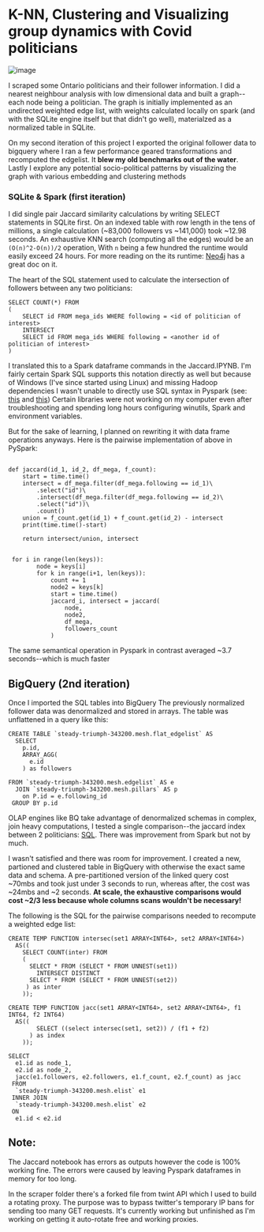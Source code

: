 # K-NN, Clustering and Visualizing group dynamics with Covid politicians 

![image](https://user-images.githubusercontent.com/67663508/190527177-6ae49ba5-63d2-42db-b876-02e3567fa2b4.png)

I scraped some Ontario politicians and their follower information. I did a nearest neighbour analysis with low dimensional data and built a graph--each node being a politician. The graph is initially implemented as an undirected weighted edge list, with weights calculated locally on spark (and with the SQLite engine itself but that didn't go well), materialzed as a normalized table in SQLite. 

On my second iteration of this project I exported the original follower data to bigquery where I ran a few performance geared transformations and recomputed the edgelist. It **blew my old benchmarks out of the water**. Lastly I explore any potential socio-political patterns by visualizing the graph with various embedding and clustering methods

### SQLite & Spark (first iteration)

I did single pair Jaccard similarity calculations by writing SELECT statements in SQLite first. On an indexed table with row length in the tens of millions, a single calculation (~83,000 followers vs ~141,000) took ~12.98 seconds. An exhaustive KNN search (computing all the edges) would be an ```(O(n)^2-O(n))/2``` operation, With `n` being a few hundred the runtime would easily exceed 24 hours. For more reading on the its runtime: [Neo4j](https://neo4j.com/docs/graph-algorithms/current/labs-algorithms/jaccard/) has a great doc on it. 

The heart of the SQL statement used to calculate the intersection of followers between any two politicians:

```
SELECT COUNT(*) FROM
(
    SELECT id FROM mega_ids WHERE following = <id of politician of interest>
    INTERSECT
    SELECT id FROM mega_ids WHERE following = <another id of politician of interest>
)
```

I translated this to a Spark dataframe commands in the Jaccard.IPYNB. I'm fairly certain Spark SQL supports this notation directly as well but because of Windows (I've since started using Linux) and missing Hadoop dependencies I wasn't unable to directly use SQL syntax in Pyspark (see: [this](https://cwiki.apache.org/confluence/display/HADOOP2/WindowsProblems) and [this](https://github.com/cdarlint/winutils)) Certain libraries were not working on my computer even after troubleshooting and spending long hours configuring winutils, Spark and environment variables.

But for the sake of learning, I planned on rewriting it with data frame operations anyways. Here is the pairwise implementation of above in PySpark:

```

def jaccard(id_1, id_2, df_mega, f_count):
    start = time.time()
    intersect = df_mega.filter(df_mega.following == id_1)\
        .select("id")\
        .intersect(df_mega.filter(df_mega.following == id_2)\
        .select("id"))\
        .count()
    union = f_count.get(id_1) + f_count.get(id_2) - intersect
    print(time.time()-start)
    
    return intersect/union, intersect
 
 
 for i in range(len(keys)):
        node = keys[i]
        for k in range(i+1, len(keys)):
            count += 1
            node2 = keys[k]
            start = time.time()
            jaccard_i, intersect = jaccard(
                node,
                node2, 
                df_mega, 
                followers_count
            )
```

The same semantical operation in Pyspark in contrast averaged ~3.7 seconds--which is much faster

## BigQuery (2nd iteration)

Once I imported the SQL tables into BigQuery The previously normalized follower data was denormalized and stored in arrays. The table was unflattened in a query like this: 

```
CREATE TABLE `steady-triumph-343200.mesh.flat_edgelist` AS
  SELECT 
    p.id,
    ARRAY_AGG(
      e.id
    ) as followers
    
FROM `steady-triumph-343200.mesh.edgelist` AS e
  JOIN `steady-triumph-343200.mesh.pillars` AS p
    on P.id = e.following_id
 GROUP BY p.id
```

OLAP engines like BQ take advantage of denormalized schemas in complex, join heavy computations, I tested a single comparison--the jaccard index between 2 politicians: [SQL](https://github.com/Daniel-Li-Ge/Nearest-Neighbor-search-with-Ontario-politicians/blob/bq-clustering/bigquery-clustering/jaccard_single_comparison.sql). There was improvement from Spark but not by much.

I wasn't satisfied and there was room for improvement. I created a new, partioned and clustered table in BigQuery with otherwise the exact same data and schema. A pre-partitioned version of the linked query cost ~70mbs and took just under 3 seconds to run, whereas after, the cost was ~24mbs and ~2 seconds. **At scale, the exhaustive comparisons would cost ~2/3 less because whole columns scans wouldn't be necessary!** 

The following is the SQL for the pairwise comparisons needed to recompute a weighted edge list:

```
CREATE TEMP FUNCTION intersec(set1 ARRAY<INT64>, set2 ARRAY<INT64>)
  AS((
    SELECT COUNT(inter) FROM 
    (
      SELECT * FROM (SELECT * FROM UNNEST(set1))
        INTERSECT DISTINCT
      SELECT * FROM (SELECT * FROM UNNEST(set2))
     ) as inter
    ));
           
CREATE TEMP FUNCTION jacc(set1 ARRAY<INT64>, set2 ARRAY<INT64>, f1 INT64, f2 INT64)
  AS((
        SELECT ((select intersec(set1, set2)) / (f1 + f2)
      ) as index
    ));

SELECT 
  e1.id as node_1, 
  e2.id as node_2,
  jacc(e1.followers, e2.followers, e1.f_count, e2.f_count) as jacc
 FROM 
  `steady-triumph-343200.mesh.elist` e1
 INNER JOIN
  `steady-triumph-343200.mesh.elist` e2
 ON
  e1.id < e2.id
```


## Note:
The Jaccard notebook has errors as outputs however the code is 100% working fine. The errors were caused by leaving Pyspark dataframes in memory for too long. 

In the scraper folder there's a forked file from twint API which I used to build a rotating proxy. The purpose was to bypass twitter's temporary IP bans for sending too many GET requests. It's currently working but unfinished as I'm working on getting it auto-rotate free and working proxies. 
